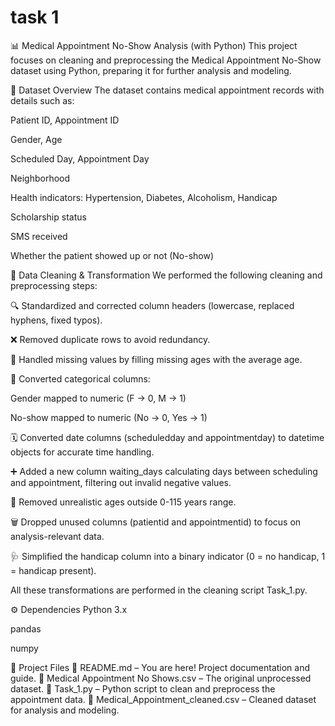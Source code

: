 # task 1
📊 Medical Appointment No-Show Analysis (with Python)
This project focuses on cleaning and preprocessing the Medical Appointment No-Show dataset using Python, preparing it for further analysis and modeling.

📝 Dataset Overview
The dataset contains medical appointment records with details such as:

Patient ID, Appointment ID

Gender, Age

Scheduled Day, Appointment Day

Neighborhood

Health indicators: Hypertension, Diabetes, Alcoholism, Handicap

Scholarship status

SMS received

Whether the patient showed up or not (No-show)

🧽 Data Cleaning & Transformation
We performed the following cleaning and preprocessing steps:

🔍 Standardized and corrected column headers (lowercase, replaced hyphens, fixed typos).

❌ Removed duplicate rows to avoid redundancy.

🚫 Handled missing values by filling missing ages with the average age.

🔢 Converted categorical columns:

Gender mapped to numeric (F → 0, M → 1)

No-show mapped to numeric (No → 0, Yes → 1)

🗓️ Converted date columns (scheduledday and appointmentday) to datetime objects for accurate time handling.

➕ Added a new column waiting_days calculating days between scheduling and appointment, filtering out invalid negative values.

🚫 Removed unrealistic ages outside 0-115 years range.

🗑️ Dropped unused columns (patientid and appointmentid) to focus on analysis-relevant data.

🩺 Simplified the handicap column into a binary indicator (0 = no handicap, 1 = handicap present).

All these transformations are performed in the cleaning script Task_1.py.

⚙️ Dependencies
Python 3.x

pandas

numpy

📁 Project Files
📘 README.md – You are here! Project documentation and guide.
📄 Medical Appointment No Shows.csv – The original unprocessed dataset.
🧹 Task_1.py – Python script to clean and preprocess the appointment data.
📄 Medical_Appointment_cleaned.csv – Cleaned dataset for analysis and modeling.


